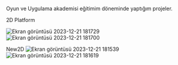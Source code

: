 Oyun ve Uygulama akademisi eğitimim döneminde yaptığım projeler.


2D Platform

![Ekran görüntüsü 2023-12-21 181729](https://github.com/sefa1klc/OyunVeUygulamaAkademisi/assets/79375624/5a92b843-860f-4d84-ac97-bb56e6b01ccf)
![Ekran görüntüsü 2023-12-21 181700](https://github.com/sefa1klc/OyunVeUygulamaAkademisi/assets/79375624/0e5775a7-f1a3-4cb5-8620-315d4d2b371f)

New2D
![Ekran görüntüsü 2023-12-21 181539](https://github.com/sefa1klc/OyunVeUygulamaAkademisi/assets/79375624/dfece093-1ae4-4176-82b7-0ab55c276270)
![Ekran görüntüsü 2023-12-21 181619](https://github.com/sefa1klc/OyunVeUygulamaAkademisi/assets/79375624/5e2fccf5-3592-4a9b-9dd6-89f426185a75)

